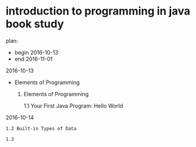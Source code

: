 # introduction to programming in java book study

plan:

- begin 2016-10-13
- end 2016-11-01

2016-10-13

- Elements of Programming 

	1. Elements of Programming

		1.1   Your First Java Program:   Hello World

2016-10-14
	
	1.2 Built-in Types of Data

	1.3 






